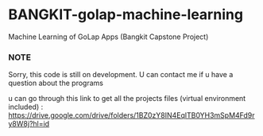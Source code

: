 # BANGKIT-golap-machine-learning
Machine Learning of GoLap Apps (Bangkit Capstone Project)

### NOTE
Sorry, this code is still on development. U can contact me if u have a question about the programs

u can go through this link to get all the projects files (virtual environment included) :
https://drive.google.com/drive/folders/1BZ0zY8IN4EqlTB0YH3mSpM4Fd9ry8W8j?hl=id 
